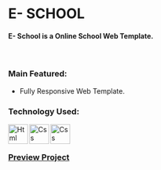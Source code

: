 # E- SCHOOL
#### E- School is a Online School Web Template.

<br />

### Main Featured:
* Fully Responsive Web Template.

### Technology Used:
<img align="left" src="https://icongr.am/devicon/html5-original-wordmark.svg?size=128&color=currentColor" alt="Html" width="40" height="40"/> 
<img align="left" src="https://icongr.am/devicon/css3-original-wordmark.svg?size=128&color=currentColor" alt="Css" width="40" height="40"/> 
<img align="left" src="https://icongr.am/devicon/bootstrap4-original-wordmark.svg?size=128&color=currentColor" alt="Css" width="40" height="40"/> 
<br />
<br/>

### [Preview Project](https://quiz-web-apps.firebaseapp.com/)
